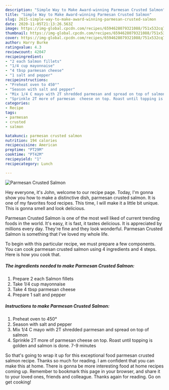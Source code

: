 ```yaml
---
description: "Simple Way to Make Award-winning Parmesan Crusted Salmon"
title: "Simple Way to Make Award-winning Parmesan Crusted Salmon"
slug: 2615-simple-way-to-make-award-winning-parmesan-crusted-salmon
date: 2020-11-05T21:13:26.563Z
image: https://img-global.cpcdn.com/recipes/6594628079321088/751x532cq70/parmesan-crusted-salmon-recipe-main-photo.jpg
thumbnail: https://img-global.cpcdn.com/recipes/6594628079321088/751x532cq70/parmesan-crusted-salmon-recipe-main-photo.jpg
cover: https://img-global.cpcdn.com/recipes/6594628079321088/751x532cq70/parmesan-crusted-salmon-recipe-main-photo.jpg
author: Harry Burke
ratingvalue: 4.3
reviewcount: 42047
recipeingredient:
- "2 each Salmon fillets"
- "1/4 cup mayonnaise"
- "4 tbsp parmesan cheese"
- "1 salt and pepper"
recipeinstructions:
- "Preheat oven to 450°"
- "Season with salt and pepper"
- "Mix 1/4 C mayo with 2T shredded parmesan and spread on top of salmon"
- "Sprinkle 2T more of parmesan  cheese on top. Roast until topping is golden and salmon is done. 7-9 minutes"
categories:
- Recipe
tags:
- parmesan
- crusted
- salmon

katakunci: parmesan crusted salmon 
nutrition: 194 calories
recipecuisine: American
preptime: "PT29M"
cooktime: "PT42M"
recipeyield: "1"
recipecategory: Lunch

---
```



![Parmesan Crusted Salmon](https://img-global.cpcdn.com/recipes/6594628079321088/751x532cq70/parmesan-crusted-salmon-recipe-main-photo.jpg)

Hey everyone, it's John, welcome to our recipe page. Today, I'm gonna show you how to make a distinctive dish, parmesan crusted salmon. It is one of my favorites food recipes. This time, I will make it a little bit unique. This is gonna smell and look delicious.



Parmesan Crusted Salmon is one of the most well liked of current trending foods in the world. It's easy, it is fast, it tastes delicious. It is appreciated by millions every day. They're fine and they look wonderful. Parmesan Crusted Salmon is something that I've loved my whole life.


To begin with this particular recipe, we must prepare a few components. You can cook parmesan crusted salmon using 4 ingredients and 4 steps. Here is how you cook that.

<!--inarticleads1-->

##### The ingredients needed to make Parmesan Crusted Salmon:

1. Prepare 2 each Salmon fillets
1. Take 1/4 cup mayonnaise
1. Take 4 tbsp parmesan cheese
1. Prepare 1 salt and pepper




<!--inarticleads2-->

##### Instructions to make Parmesan Crusted Salmon:

1. Preheat oven to 450°
1. Season with salt and pepper
1. Mix 1/4 C mayo with 2T shredded parmesan and spread on top of salmon
1. Sprinkle 2T more of parmesan  cheese on top. Roast until topping is golden and salmon is done. 7-9 minutes




So that's going to wrap it up for this exceptional food parmesan crusted salmon recipe. Thanks so much for reading. I am confident that you can make this at home. There is gonna be more interesting food at home recipes coming up. Remember to bookmark this page in your browser, and share it to your loved ones, friends and colleague. Thanks again for reading. Go on get cooking!

